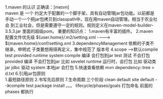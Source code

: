 1.maven 的认识    正确读：[meɪvn]  
maven 是 一个 约定大于配置的一个脚手架，具有自动管理jar包功能。以前都是手动一个一个把jar包拷贝到classpath中，现在用maven自动管理。相当于农业社会
到工业社会，但是需要遵守一定的规则。规则定义在maven-model-builder-3.5.3.jar 里面的超级pom。
重要的知识点：
1.maven有丰富的插件。
2.maven 配置文件优先级  ${user.home}/.m2/setting.xml    ----> ${maven.home}/conf/setting.xml
3.dependencyManagement   依赖的子类不继承，申明式   子类要想用得再定义，集中规范了 版本号
4.scope   -->默认compile test provided runtime system
  compile  编译  会打包到jar
  test     测试  不会打包
  provided 编译 不会打包到jar  比如 sevelet 
  runtime  运行时，会打包  比如 驱动类jar  jdbc 驱动
  system  本地jar  会打包
5.快速查看依赖   mvn dependency::tree > d.txt
6.引用jar包原则  
        1.最短路径原则
        2.书写先后原则
7.生命周期
 三个阶段  clean   default  site
 default  --》compile test package install 。。。
 lifecycle/phases/goals
 打包命名 前面的phases 都执行
 
 